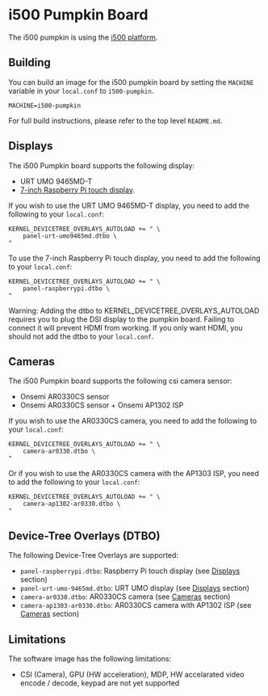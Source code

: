 # i500 Pumpkin Board

The i500 pumpkin is using the [i500 platform](../platforms/i500.md).

## Building

You can build an image for the i500 pumpkin board by setting the
`MACHINE` variable in your `local.conf` to `i500-pumpkin`.

	MACHINE=i500-pumpkin

For full build instructions, please refer to the top level `README.md`.

## Displays

The i500 Pumpkin board supports the following display:
* URT UMO 9465MD-T
* [7-inch Raspberry Pi touch display](https://www.raspberrypi.org/products/raspberry-pi-touch-display/).

If you wish to use the URT UMO 9465MD-T display, you need to add
the following to your `local.conf`:

	KERNEL_DEVICETREE_OVERLAYS_AUTOLOAD += " \
		panel-urt-umo9465md.dtbo \
	"

To use the 7-inch Raspberry Pi touch display, you need to add the following to
your `local.conf`:

	KERNEL_DEVICETREE_OVERLAYS_AUTOLOAD += " \
		panel-raspberrypi.dtbo \
	"

Warning: Adding the dtbo to KERNEL_DEVICETREE_OVERLAYS_AUTOLOAD requires you to
plug the DSI display to the pumpkin board. Failing to connect it will
prevent HDMI from working. If you only want HDMI, you should not add the dtbo
to your `local.conf`.

## Cameras

The i500 Pumpkin board supports the following csi camera sensor:
* Onsemi AR0330CS sensor
* Onsemi AR0330CS sensor + Onsemi AP1302 ISP

If you wish to use the AR0330CS camera, you need to add the following to your
`local.conf`:

	KERNEL_DEVICETREE_OVERLAYS_AUTOLOAD += " \
		camera-ar0330.dtbo \
	"

Or if you wish to use the AR0330CS camera with the AP1303 ISP, you need to add
the following to your `local.conf`:

	KERNEL_DEVICETREE_OVERLAYS_AUTOLOAD += " \
		camera-ap1302-ar0330.dtbo \
	"

## Device-Tree Overlays (DTBO)

The following Device-Tree Overlays are supported:
* `panel-raspberrypi.dtbo`: Raspberry Pi touch display (see [Displays](#displays) section)
* `panel-urt-umo-9465md.dtbo`: URT UMO display (see [Displays](#displays) section)
* `camera-ar0330.dtbo`: AR0330CS camera (see [Cameras](#cameras) section)
* `camera-ap1303-ar0330.dtbo`: AR0330CS camera with AP1302 ISP (see [Cameras](#cameras) section)

## Limitations

The software image has the following limitations:
* CSI (Camera), GPU (HW acceleration), MDP,
HW accelarated video encode / decode, keypad are not yet supported
